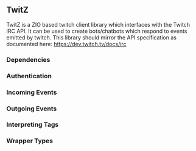 ## TwitZ

TwitZ is a ZIO based twitch client library which interfaces with the Twitch IRC API. It can be used to create
bots/chatbots which respond to events emitted by twitch. This library should mirror the API specification as
documented here: https://dev.twitch.tv/docs/irc


### Dependencies

### Authentication

### Incoming Events

### Outgoing Events

### Interpreting Tags

### Wrapper Types
